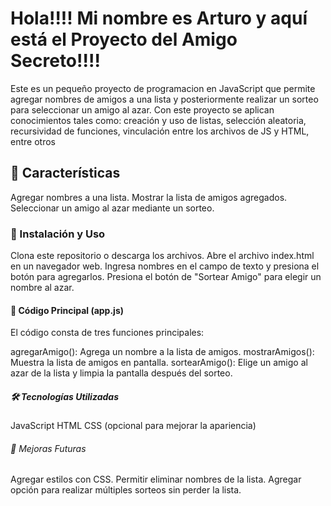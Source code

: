 <h1> Hola!!!! Mi nombre es Arturo y aquí está el Proyecto del Amigo Secreto!!!!</h1>

Este es un pequeño proyecto de programacion en JavaScript que permite agregar nombres de amigos a una lista y posteriormente realizar un sorteo para seleccionar un amigo al azar.
Con este proyecto se aplican conocimientos tales como: creación y uso de listas, selección aleatoria, recursividad de funciones, vinculación entre los archivos de JS y HTML, entre otros

<h2>📌 Características </h2>
<p>Agregar nombres a una lista.
Mostrar la lista de amigos agregados.
Seleccionar un amigo al azar mediante un sorteo.</p>

<h3>🚀 Instalación y Uso </h3>
<p>Clona este repositorio o descarga los archivos.
Abre el archivo index.html en un navegador web.
Ingresa nombres en el campo de texto y presiona el botón para agregarlos.
Presiona el botón de "Sortear Amigo" para elegir un nombre al azar.</p>

<h4>📜 Código Principal (app.js)</h4>
El código consta de tres funciones principales:

agregarAmigo(): Agrega un nombre a la lista de amigos.
mostrarAmigos(): Muestra la lista de amigos en pantalla.
sortearAmigo(): Elige un amigo al azar de la lista y limpia la pantalla después del sorteo.

<h5>🛠️ Tecnologías Utilizadas</h5>
JavaScript
HTML
CSS (opcional para mejorar la apariencia)

<h6>📌 Mejoras Futuras</h6>
Agregar estilos con CSS.
Permitir eliminar nombres de la lista.
Agregar opción para realizar múltiples sorteos sin perder la lista.
